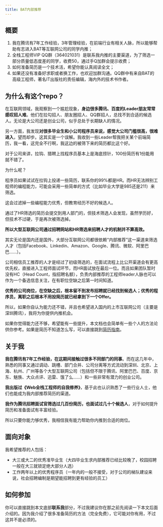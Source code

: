 ```yaml
---
title: BAT内部推荐
---
```


## 概要

1. 我在腾讯有7年工作经验，3年管理经验，在前端行业有相关人脉，所以能够帮助有志进入BAT等互联网公司的同学内推；
2. 全栈工程师VIP QQ群（364021031）是联系我内推的主要渠道，为了筛选一部分质量低态度差的同学，收费50，通过手Q加群会提示收费；
3. 如何准备简历是一个技术活，希望你能认真阅读全文；
4. 如果还没有准备好求职或者换工作，也欢迎加群沟通。QQ群中有来自BAT的高级工程师，著名IT出版社的责任编辑，海内外的技术书作者。

## 为什么有这个repo？

在互联网领域，我观察到一个尴尬现象，**身边很多腾讯、百度的Leader朋友常常感叹招人难**。他们在拉勾招人、朋友圈招人、QQ群招人，总找不到合适的候选人。无论是大公司还是创业公司，似乎总处于长期缺人的情况。

另一方面，我发现**对很多毕业生和小公司程序员来说，感觉大公司门槛很高，很难进入**，望而却步。这其实是一个误解。我收到一些Leader帮我把关某个前端简历，我一看，这完全不行啊，我这边的被筛下来的简历都比这个好。

对于公司来讲，拉钩、猎聘上找程序员基本上是海底捞针，100份简历有1份能用就不错了。

为什么呢？

程序员如果试试在拉钩上投递一些简历，联系你的99%都是HR。而HR无法辨别工程师的编程能力，可能会采用一些简单的方式（比如毕业大学是985还是211）来筛选。

这会过滤掉一些编程能力优秀，但教育经历不好的候选人。

通过了HR筛选的简历会提交到用人部门的，但技术筛选人会发现，虽然学历好，但技术不过硬，于是再次被筛选掉。

**所以大型互联网公司通过招聘网站和HR筛选来招聘人才的机制并不算高效。**

其实无论是国内还是国外，大部分互联网公司都很依赖“内部推荐”这一渠道来筛选人才（包括Facebook、Linkedin、Amazon、Google、腾讯、微软、阿里巴巴……）。

公司相信员工推荐的人才是经过了初级筛选的，在面试流程上比公开渠道会有更高优先权，直接进入工程师面试环节，而HR面试放在最后一位。而且如果团队暂时没有HC（Head Count，指招聘名额），负责内部推荐的工程师leader人脉也可以作为一个备选信息关注，在有职位空缺之后第一时间知道。

**优秀的公司岗位，在空缺之后，根本留不到发布招聘就已经找到候选人；优秀的程序员，离职之后根本不用投简历就已经拿到下一个Offer。**

所以，如果你自认为能力还不错，并且也希望进入国内的上市互联网公司（主要是深圳腾讯），我将为你提供内推机会。

如果你觉得能力还不够，希望能有一些提升，本文档也会简单有一些个人的方法论供你参考。如果是简历不知道怎么写，可以直接跳到[简历指南](#3)。

## 关于我

**我在腾讯有7年工作经验，在这期间接触过很多不同部门的同事**。而在这几年中，熟悉的同事又通过调动、跳槽、部门合并、公司分离等方式流动到深圳、北京、上海、杭州、广州等各个大型互联网公司（包括但不限于腾讯、阿里巴巴、百度、京东、魅族、大众点评、迅雷、饿了么……）和一些非常有潜力的创业公司。

**我出版过《Web全栈工程师的自我修养》**，基于此也认识熟悉了一些行业人士，他们也能成为我内部推荐简历的渠道。

**我作为腾讯招聘面试官筛选过几百份简历，也面试过几十个候选人**，对于如何提升简历和准备面试有丰富经验。

所以只要你能力够优秀，我相信我有能力帮助你内推到合适的岗位。

## 面向对象

我希望推荐的人包括：

* 大三或大二的优秀准毕业生（大四毕业生求内部推荐已经比较晚了，校园招聘一般在大三就锁定绝大部分人选）
* 工作两年以上的优秀程序员（一年内的一般不接受，对于公司的梯队建设来说，社会招聘编制是期望能招聘到更有经验的员工）

## 如何参加

你可以直接跳到本文底部**联系我**部分，不过我建议你在那之前先阅读一下本文后面介绍的。因为我介绍了很多准备简历的方法（完全免费），它可能对你有用，不过这并不是必须的。